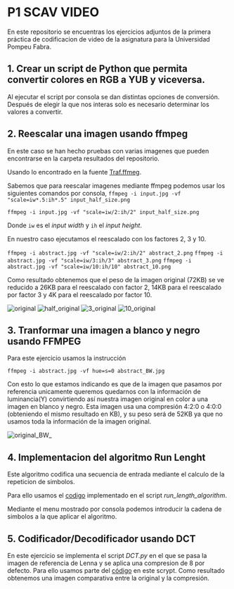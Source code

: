 # **P1 SCAV VIDEO**
En este repositorio se encuentras los ejercicios adjuntos de la primera práctica de codificacion de video de la asignatura para la Universidad Pompeu Fabra. 

## 1. Crear  un script de Python que permita convertir colores en RGB a YUB y viceversa. 
Al ejecutar el script por consola se dan distintas opciones de conversión. Después de elegir la que nos interas solo es necesario determinar los valores a convertir. 

## 2. Reescalar una imagen usando ffmpeg 
En este caso se han hecho pruebas con varias imagenes que pueden encontrarse en la carpeta resultados del repositorio.

Usando lo encontrado en la fuente [Traf.ffmeg](https://trac.ffmpeg.org/wiki/Scaling). 

Sabemos que para reescalar imagenes mediante ffmpeg podemos usar los siguientes comandos por consola, 
`ffmpeg -i input.jpg -vf "scale=iw*.5:ih*.5" input_half_size.png` 

`ffmpeg -i input.jpg -vf "scale=iw/2:ih/2" input_half_size.png`

Donde `iw` es el _input width_ y `ih` el _input height_. 

En nuestro caso ejecutamos el reescalado con los factores 2, 3 y 10. 

`ffmpeg -i abstract.jpg -vf "scale=iw/2:ih/2" abstract_2.png`
`ffmpeg -i abstract.jpg -vf "scale=iw/3:ih/3" abstract_3.png`
`ffmpeg -i abstract.jpg -vf "scale=iw/10:ih/10" abstract_10.png`

Como resultado obtenemos que el peso de la imagen original (72KB) se ve reducido a 26KB para el reescalado con factor 2, 14KB para el reescalado por factor 3 y 4K para el reescalado por factor 10. 

![original](Resultados/abstract.jpg) ![half_original](/Resultados/abstract_2.jpg)
![3_original](/Resultados/abstract_3.jpg)
![10_original](/Resultados/abstract_10.jpg)

## 3. Tranformar una imagen a blanco y negro usando FFMPEG

Para este ejercicio usamos la instrucción 

`ffmpeg -i abstract.jpg -vf hue=s=0 abstract_BW.jpg` 

Con esto lo que estamos indicando es que de la imagen que pasamos por referencia unicamente queremos quedarnos con la información de luminancia(Y) convirtiendo así nuestra imagen original en color a una imagen en blanco y negro. Esta imagen usa una compresión 4:2:0 o 4:0:0 (obteniendo el mismo resultado en KB), y su peso será de 52KB ya que no usamos toda la información de la imagen original. 

![original_BW_](/Resultados/abstract_BW_.jpg)

## 4. Implementacion del algoritmo Run Lenght
Este algoritmo codifica una secuencia de entrada mediante el calculo de la repeticion de simbolos.

Para ello usamos el [codigo](https://www.geeksforgeeks.org/run-length-encoding-python/) implementado en el script _run_length_algorithm_. 

Mediante el menu mostrado por consola podemos introducir la cadena de simbolos a la que aplicar el algoritmo. 

## 5. Codificador/Decodificador usando DCT
En este ejercicio se implementa el script _DCT.py_ en el que se pasa la imagen de referencia de Lenna y se aplica una compresion de 8 por defecto. Para ello usamos parte del [código](https://inst.eecs.berkeley.edu/~ee123/sp16/Sections/JPEG_DCT_Demo.html) en este scrypt. Como resultado obtenemos una imagen comparativa entre la original y la compresión. 
